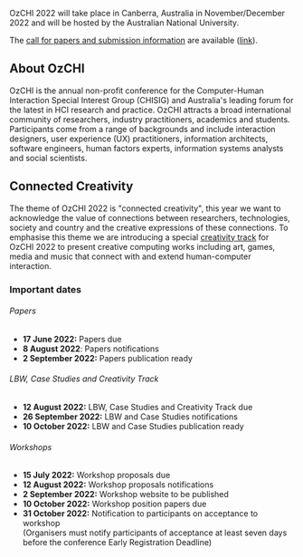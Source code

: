 OzCHI 2022 will take place in Canberra, Australia in November/December 2022 and will be hosted by the Australian National University.

The [call for papers and submission information](call.html) are available ([link](call.html)).

## About OzCHI

OzCHI is the annual non-profit conference for the Computer-Human Interaction Special Interest Group (CHISIG) and Australia's leading forum for the latest in HCI research and practice. OzCHI attracts a broad international community of researchers, industry practitioners, academics and students. Participants come from a range of backgrounds and include interaction designers, user experience (UX) practitioners, information architects, software engineers, human factors experts, information systems analysts and social scientists.

## Connected Creativity

The theme of OzCHI 2022 is "connected creativity", this year we want to acknowledge the value of connections between researchers, technologies, society and country and the creative expressions of these connections. To emphasise this theme we are introducing a special [creativity track](creativity.html) for OzCHI 2022 to present creative computing works including art, games, media and music that connect with and extend human-computer interaction. 

### Important dates

###### Papers
- **17 June 2022:** Papers due
- **8 August 2022**: Papers notifications
- **2 September 2022:** Papers publication ready

###### LBW, Case Studies and Creativity Track
- **12 August 2022:** LBW, Case Studies and Creativity Track due
- **26 September 2022:** LBW and Case Studies notifications
- **10 October 2022:** LBW and Case Studies publication ready

###### Workshops
- **15 July 2022:** Workshop proposals due
- **12 August 2022:** Workshop proposals notifications
- **2 September 2022:** Workshop website to be published
- **10 October 2022:** Workshop position papers due
- **31 October 2022:** Notification to participants on acceptance to workshop <br/> (Organisers must notify participants of acceptance at least seven days before the conference Early Registration Deadline)


